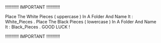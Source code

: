 !!!!!!!!!!!  IMPORTANT  !!!!!!!!!!!


Place The White Pieces ( uppercase ) In A Folder And Name It : White_Pieces .
Place The Black Pieces ( lowercase ) In A Folder And Name It : Black_Pieces .
GOOD LUCK !


!!!!!!!!!!!  IMPORTANT  !!!!!!!!!!!
